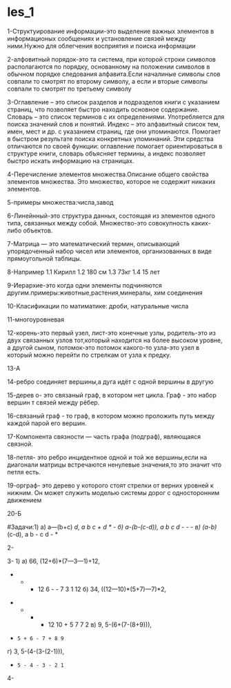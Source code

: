 # les_1
1-Структуирование информации-это выделение важных элементов в информационых сообщениях и установление связей между ними.Нужно для облегчения восприятия и поиска информации

2-алфовитный порядок-это та система, при которой строки символов располагаются по порядку, основанному на положении символов в обычном порядке следования алфавита.Если началиные символы слов совпали то смотрят по второму символу, а если и вторые символы совпали то смотрят по третьему 
символу

3-Оглавление – это список разделов и подразделов книги с указанием страниц, что позволяет быстро находить основное содержание.
Словарь – это список терминов с их определениями. Употребляется для поиска значений слов и понятий.
Индекс – это алфавитный список тем, имен, мест и др. с указанием страниц, где они упоминаются. Помогает в быстром результате поиска конкретных упоминаний. Эти средства отличаются по своей функции: оглавление помогает ориентироваться в структуре книги, словарь объясняет термины, а индекс позволяет быстро искать информацию на страницах.

4-Перечисление элементов множества.Описание общего свойства элементов множества. Это множество, которое не содержит никаких элементов.

5-примеры множества:числа,завод

6-Линейнный-это структура данных, состоящая из элементов одного типа, связанных между собой. Множество-это совокупность  каких-либо объектов.

7-Матрица — это математический термин, описывающий упорядоченный набор чисел или элементов, организованных в виде прямоугольной таблицы.

8-Например 1.1 Кирилл 1.2 180 см 1.3 73кг 1.4 15 лет 

9-Иерархие-это когда одни элементы подчиняются другим.примеры:животные,растения,минералы, хим соединения

10-Класификации по матиматике: дроби, натуральные числа 

11-многоуровневая 

12-корень-это первый узел, лист-это конечные узлы, родитель-это из двух связанных узлов тот,который находится на более высоком уровне, а другой сыном, потомок-это потомок какого-то узла-это узел в который можно перейти по стрелкам от узла к предку.

13-А

14-ребро соединяет вершины,а дуга идёт с одной вершины в другую

15-дерев о- это связаный граф, в котором нет цикла. Граф - это набор вершин т связей между рёбер.

16-связаный граф - то граф, в котором можно проложить путь между каждой парой его вершин.

17-Компонента связности — часть графа (подграф), являющаяся связной.

18-петля- это ребро инцидентное одной и той же вершины,если на диагонали матрицы встречаются ненулевые значения,то это значит что петля есть.

19-орграф- это дерево у которого стоят стрелки от верних уровней к нижним. Он может служить моделью системы дорог с односторонним движением 

20-Б

#Задачи:1)      а) a—(b+c) *d,               a  b   c   +  d   *  -
б)   a-(b-(c-d)),                       a  b   c    d   -   -  -
в)   (a-b)*(c-d),                       a  b   -    c  d   -  *

2- 

3- 1)      a)   66,         (12+6)*(7—3—1)+12,
+ * + 12 6 - - 7 3 1 12
б)  34, ((12—10)*(5+7)—7)*2,
* - * - 12 10 + 5 7 7 2
в)  9,  5-(6+(7-(8+9))),
-     5 + 6 - 7 + 8 9
г)  3,   5-(4-(3-(2-1))),
-     5 - 4 - 3 - 2 1

4-

